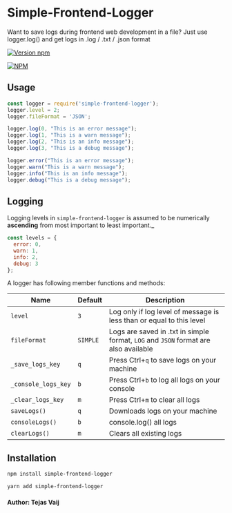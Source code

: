 # Simple-Frontend-Logger
Want to save logs during frontend web development in a file? Just use logger.log() and get logs in .log / .txt / .json format

[![Version npm](https://img.shields.io/npm/v/simple-frontend-logger.svg?style=flat-square)](https://www.npmjs.com/package/simple-frontend-logger)

[![NPM](https://nodei.co/npm/simple-frontend-logger.png?downloads=true&downloadRank=true)](https://nodei.co/npm/simple-frontend-logger/)

## Usage

``` js
const logger = require('simple-frontend-logger');
logger.level = 2;
logger.fileFormat = 'JSON';

logger.log(0, "This is an error message");
logger.log(1, "This is a warn message");
logger.log(2, "This is an info message");
logger.log(3, "This is a debug message");

logger.error("This is an error message");
logger.warn("This is a warn message");
logger.info("This is an info message");
logger.debug("This is a debug message");

```

## Logging

Logging levels in `simple-frontend-logger` is assumed to be numerically **ascending**
from most important to least important._

``` js
const levels = {
  error: 0,
  warn: 1,
  info: 2,
  debug: 3
};
```

A logger has following member functions and methods:

| Name          | Default                     |  Description    |
| ------------- | --------------------------- | --------------- |
| `level`       | `3`                    | Log only if log level of message is less than or equal to this level  |
| `fileFormat` | `SIMPLE`                      | Logs are saved in .txt in simple format, `LOG` and `JSON` format are also available |
| `_save_logs_key`      | `q` | Press Ctrl+`q` to save logs on your machine            |
| `_console_logs_key`      | `b`       | Press Ctrl+`b` to log all logs on your console           |
| `_clear_logs_key`  | `m`     | Press Ctrl+`m` to clear all logs                  |
| `saveLogs()`  | `q`     | Downloads logs on your machine                  |
| `consoleLogs()`  | `b`     | console.log() all logs              |
| `clearLogs()`  | `m`     | Clears all existing logs                  |


## Installation

``` bash
npm install simple-frontend-logger
```

``` bash
yarn add simple-frontend-logger
```

#### Author: Tejas Vaij
